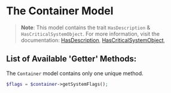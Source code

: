 # The Container Model

> **Note**: This model contains the trait `HasDescription` & `HasCriticalSystemObject`. For more information, visit the documentation:
> [HasDescription](traits/has-description.md), [HasCriticalSystemObject](traits/has-critical-system-object.md),

## List of Available 'Getter' Methods:

The `Container` model contains only one unique method.

```php
$flags = $container->getSystemFlags();
```
